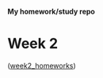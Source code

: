 **My homework/study repo** 

# Week 2 
([week2_homeworks](https://github.com/DanEbrah/homework/tree/cb50e3da8b58bd350b5d2cb6207b54670c53cf32/week2_homeworks))
